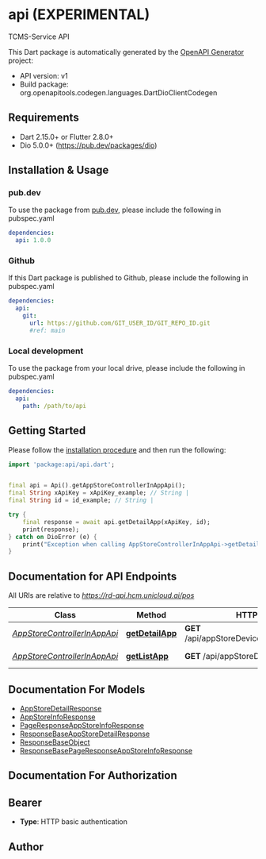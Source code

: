 # api (EXPERIMENTAL)
TCMS-Service API

This Dart package is automatically generated by the [OpenAPI Generator](https://openapi-generator.tech) project:

- API version: v1
- Build package: org.openapitools.codegen.languages.DartDioClientCodegen

## Requirements

* Dart 2.15.0+ or Flutter 2.8.0+
* Dio 5.0.0+ (https://pub.dev/packages/dio)

## Installation & Usage

### pub.dev
To use the package from [pub.dev](https://pub.dev), please include the following in pubspec.yaml
```yaml
dependencies:
  api: 1.0.0
```

### Github
If this Dart package is published to Github, please include the following in pubspec.yaml
```yaml
dependencies:
  api:
    git:
      url: https://github.com/GIT_USER_ID/GIT_REPO_ID.git
      #ref: main
```

### Local development
To use the package from your local drive, please include the following in pubspec.yaml
```yaml
dependencies:
  api:
    path: /path/to/api
```

## Getting Started

Please follow the [installation procedure](#installation--usage) and then run the following:

```dart
import 'package:api/api.dart';


final api = Api().getAppStoreControllerInAppApi();
final String xApiKey = xApiKey_example; // String | 
final String id = id_example; // String | 

try {
    final response = await api.getDetailApp(xApiKey, id);
    print(response);
} catch on DioError (e) {
    print("Exception when calling AppStoreControllerInAppApi->getDetailApp: $e\n");
}

```

## Documentation for API Endpoints

All URIs are relative to *https://rd-api.hcm.unicloud.ai/pos*

Class | Method | HTTP request | Description
------------ | ------------- | ------------- | -------------
[*AppStoreControllerInAppApi*](doc/AppStoreControllerInAppApi.md) | [**getDetailApp**](doc/AppStoreControllerInAppApi.md#getdetailapp) | **GET** /api/appStoreDevice/v1/getDetailApp/{id} | Lấy danh sách app
[*AppStoreControllerInAppApi*](doc/AppStoreControllerInAppApi.md) | [**getListApp**](doc/AppStoreControllerInAppApi.md#getlistapp) | **GET** /api/appStoreDevice/v1/getListApp | Lấy danh sách app


## Documentation For Models

 - [AppStoreDetailResponse](doc/AppStoreDetailResponse.md)
 - [AppStoreInfoResponse](doc/AppStoreInfoResponse.md)
 - [PageResponseAppStoreInfoResponse](doc/PageResponseAppStoreInfoResponse.md)
 - [ResponseBaseAppStoreDetailResponse](doc/ResponseBaseAppStoreDetailResponse.md)
 - [ResponseBaseObject](doc/ResponseBaseObject.md)
 - [ResponseBasePageResponseAppStoreInfoResponse](doc/ResponseBasePageResponseAppStoreInfoResponse.md)


## Documentation For Authorization


## Bearer

- **Type**: HTTP basic authentication


## Author



